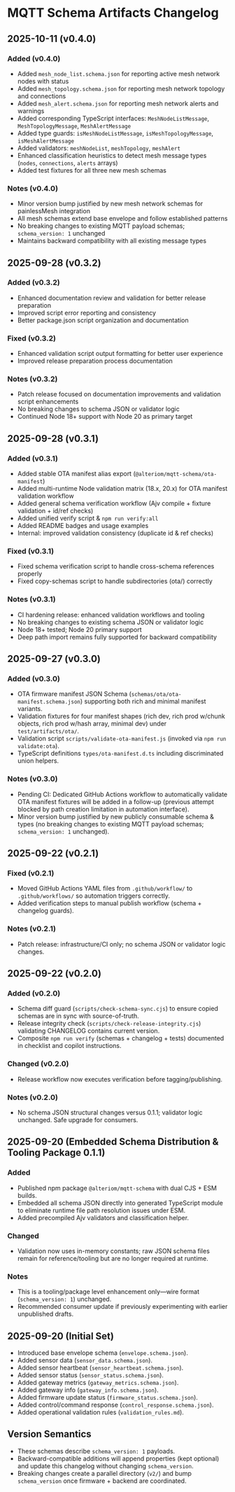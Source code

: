# MQTT Schema Artifacts Changelog

## 2025-10-11 (v0.4.0)

### Added (v0.4.0)

- Added `mesh_node_list.schema.json` for reporting active mesh network nodes with status
- Added `mesh_topology.schema.json` for reporting mesh network topology and connections
- Added `mesh_alert.schema.json` for reporting mesh network alerts and warnings
- Added corresponding TypeScript interfaces: `MeshNodeListMessage`, `MeshTopologyMessage`, `MeshAlertMessage`
- Added type guards: `isMeshNodeListMessage`, `isMeshTopologyMessage`, `isMeshAlertMessage`
- Added validators: `meshNodeList`, `meshTopology`, `meshAlert`
- Enhanced classification heuristics to detect mesh message types (`nodes`, `connections`, `alerts` arrays)
- Added test fixtures for all three new mesh schemas

### Notes (v0.4.0)

- Minor version bump justified by new mesh network schemas for painlessMesh integration
- All mesh schemas extend base envelope and follow established patterns
- No breaking changes to existing MQTT payload schemas; `schema_version: 1` unchanged
- Maintains backward compatibility with all existing message types

## 2025-09-28 (v0.3.2)

### Added (v0.3.2)

- Enhanced documentation review and validation for better release preparation
- Improved script error reporting and consistency
- Better package.json script organization and documentation

### Fixed (v0.3.2)

- Enhanced validation script output formatting for better user experience
- Improved release preparation process documentation

### Notes (v0.3.2)

- Patch release focused on documentation improvements and validation script enhancements
- No breaking changes to schema JSON or validator logic
- Continued Node 18+ support with Node 20 as primary target

## 2025-09-28 (v0.3.1)

### Added (v0.3.1)

- Added stable OTA manifest alias export (`@alteriom/mqtt-schema/ota-manifest`)
- Added multi-runtime Node validation matrix (18.x, 20.x) for OTA manifest validation workflow
- Added general schema verification workflow (Ajv compile + fixture validation + id/ref checks)
- Added unified verify script & `npm run verify:all`
- Added README badges and usage examples
- Internal: improved validation consistency (duplicate id & ref checks)

### Fixed (v0.3.1)

- Fixed schema verification script to handle cross-schema references properly
- Fixed copy-schemas script to handle subdirectories (ota/) correctly

### Notes (v0.3.1)

- CI hardening release: enhanced validation workflows and tooling
- No breaking changes to existing schema JSON or validator logic
- Node 18+ tested; Node 20 primary support
- Deep path import remains fully supported for backward compatibility

## 2025-09-27 (v0.3.0)

### Added (v0.3.0)

- OTA firmware manifest JSON Schema (`schemas/ota/ota-manifest.schema.json`) supporting both rich and minimal manifest variants.
- Validation fixtures for four manifest shapes (rich dev, rich prod w/chunk objects, rich prod w/hash array, minimal dev) under `test/artifacts/ota/`.
- Validation script `scripts/validate-ota-manifest.js` (invoked via `npm run validate:ota`).
- TypeScript definitions `types/ota-manifest.d.ts` including discriminated union helpers.

### Notes (v0.3.0)

- Pending CI: Dedicated GitHub Actions workflow to automatically validate OTA manifest fixtures will be added in a follow-up (previous attempt blocked by path creation limitation in automation interface).
- Minor version bump justified by new publicly consumable schema & types (no breaking changes to existing MQTT payload schemas; `schema_version: 1` unchanged).

## 2025-09-22 (v0.2.1)

### Fixed (v0.2.1)

- Moved GitHub Actions YAML files from `.github/workflow/` to `.github/workflows/` so automation triggers correctly.
- Added verification steps to manual publish workflow (schema + changelog guards).

### Notes (v0.2.1)

- Patch release: infrastructure/CI only; no schema JSON or validator logic changes.

## 2025-09-22 (v0.2.0)

### Added (v0.2.0)

- Schema diff guard (`scripts/check-schema-sync.cjs`) to ensure copied schemas are in sync with source-of-truth.
- Release integrity check (`scripts/check-release-integrity.cjs`) validating CHANGELOG contains current version.
- Composite `npm run verify` (schemas + changelog + tests) documented in checklist and copilot instructions.

### Changed (v0.2.0)

- Release workflow now executes verification before tagging/publishing.

### Notes (v0.2.0)

- No schema JSON structural changes versus 0.1.1; validator logic unchanged. Safe upgrade for consumers.


## 2025-09-20 (Embedded Schema Distribution & Tooling Package 0.1.1)

### Added

- Published npm package `@alteriom/mqtt-schema` with dual CJS + ESM builds.
- Embedded all schema JSON directly into generated TypeScript module to eliminate runtime file path resolution issues under ESM.
- Added precompiled Ajv validators and classification helper.

### Changed

- Validation now uses in-memory constants; raw JSON schema files remain for reference/tooling but are no longer required at runtime.

### Notes

- This is a tooling/package level enhancement only—wire format (`schema_version: 1`) unchanged.
- Recommended consumer update if previously experimenting with earlier unpublished drafts.

## 2025-09-20 (Initial Set)

- Introduced base envelope schema (`envelope.schema.json`).
- Added sensor data (`sensor_data.schema.json`).
- Added sensor heartbeat (`sensor_heartbeat.schema.json`).
- Added sensor status (`sensor_status.schema.json`).
- Added gateway metrics (`gateway_metrics.schema.json`).
- Added gateway info (`gateway_info.schema.json`).
- Added firmware update status (`firmware_status.schema.json`).
- Added control/command response (`control_response.schema.json`).
- Added operational validation rules (`validation_rules.md`).

## Version Semantics

- These schemas describe `schema_version: 1` payloads.
- Backward-compatible additions will append properties (kept optional) and update this changelog without changing `schema_version`.
- Breaking changes create a parallel directory (`v2/`) and bump `schema_version` once firmware + backend are coordinated.
